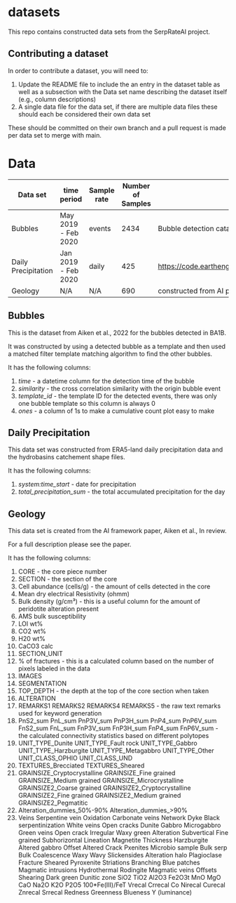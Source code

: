 # datasets

This repo contains constructed data sets from the SerpRateAI project.

## Contributing a dataset

In order to contribute a dataset, you will need to:

1. Update the README file to include the an entry in the dataset table as well as a subsection with the Data set name describing the dataset itself (e.g., column descriptions)
2. A single data file for the data set, if there are multiple data files these should each be considered their own data set

These should be committed on their own branch and a pull request is made per data set to merge with main.

# Data

| **Data set** | **time period** | Sample rate | Number of Samples | **source** |
|--------------|-----------------|-------------|-------------------|------------|
| Bubbles      | May 2019 - Feb 2020 | events | 2434 | Bubble detection catalog from BA1B for Aiken et al., 2022 |
| Daily Precipitation | Jan 2019 - Feb 2020 | daily | 425 | https://code.earthengine.google.com/65cfcd01ee34290615a7c854a00b76f4 |
| Geology      | N/A | N/A | 690 | constructed from AI paper, Aiken et al. |

## Bubbles
This is the dataset from Aiken et al., 2022 for the bubbles detected in BA1B.

It was constructed by using a detected bubble as a template and then used a matched filter template matching algorithm to find the other bubbles.

It has the following columns:

1. *time* - a datetime column for the detection time of the bubble
2. *similarity* - the cross correlation similarity with the origin bubble event
3. *template_id* - the template ID for the detected events, there was only one bubble template so this column is always 0
4. *ones* - a column of 1s to make a cumulative count plot easy to make

## Daily Precipitation

This data set was constructed from ERA5-land daily precipitation data and the hydrobasins catchement shape files.

It has the following columns:

1. *system:time_start* - date for precipitation
2. *total_precipitation_sum* - the total accumulated precipitation for the day

## Geology

This data set is created from the AI framework paper, Aiken et al., In review.

For a full description please see the paper.

It has the following columns:

1. CORE - the core piece number
2. SECTION - the section of the core
3. Cell abundance (cells/g) - the amount of cells detected in the core
4. Mean dry electrical Resistivity (ohmm)
5. Bulk density (g/cm³) - this is a useful column for the amount of peridotite alteration present
6. AMS bulk susceptibility
7. LOI wt%
8. CO2 wt%
9. H20 wt%
10. CaCO3 calc
11. SECTION_UNIT
12. % of fractures - this is a calculated column based on the number of pixels labeled in the data
13. IMAGES
14. SEGMENTATION
15. TOP_DEPTH - the depth at the top of the core section when taken
16. ALTERATION
17. REMARKS1 REMARKS2 REMARKS4 REMARKS5 - the raw text remarks used for keyword generation
21. PnS2_sum	PnL_sum	PnP3V_sum	PnP3H_sum	PnP4_sum	PnP6V_sum	FnS2_sum	FnL_sum	FnP3V_sum	FnP3H_sum	FnP4_sum	FnP6V_sum - the calculated connectivity statistics based on different polytopes
22. UNIT_TYPE_Dunite	UNIT_TYPE_Fault rock	UNIT_TYPE_Gabbro	UNIT_TYPE_Harzburgite	UNIT_TYPE_Metagabbro	UNIT_TYPE_Other	UNIT_CLASS_OPHIO	UNIT_CLASS_UND
23. TEXTURES_Brecciated	TEXTURES_Sheared
24. GRAINSIZE_Cryptocrystalline	GRAINSIZE_Fine grained	GRAINSIZE_Medium grained	GRAINSIZE_Microcrystalline	GRAINSIZE2_Coarse grained	GRAINSIZE2_Cryptocrystalline	GRAINSIZE2_Fine grained	GRAINSIZE2_Medium grained	GRAINSIZE2_Pegmatitic
25. Alteration_dummies_50%-90%	Alteration_dummies_>90%
26. Veins	Serpentine vein	Oxidation	Carbonate veins	Network	Dyke	Black serpentinization	White veins	Open cracks	Dunite	Gabbro	Microgabbro	Green veins	Open crack	Irregular	Waxy green	Alteration	Subvertical	Fine grained	Subhorizontal	Lineation	Magnetite	Thickness	Harzburgite	Altered gabbro	Offset	Altered	Crack	Pxenites	Microbio sample	Bulk serp	Bulk	Coalescence	Waxy	Wavy	Slickensides	Alteration halo	Plagioclase	Fracture	Sheared	Pyroxenite	Striations	Branching	Blue patches	Magmatic intrusions	Hydrothermal	Rodingite	Magmatic veins	Offsets	Shearing	Dark green	Dunitic zone	SiO2	TiO2	Al2O3	Fe2O3t	MnO	MgO	CaO	Na2O	K2O	P2O5	100*Fe(III)/FeT	Vrecal	Crrecal	Co	Nirecal	Curecal	Znrecal	Srrecal	Redness	Greenness	Blueness	Y (luminance)
